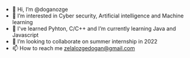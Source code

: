 - 👋 Hi, I’m @doganozge
- 👀 I’m interested in Cyber security, Artificial intelligence and Machine learning
- 🌱 I've learned Pyhton, C/C++ and I’m currently learning Java and Javascript
- 💞️ I’m looking to collaborate on summer internship in 2022
- 📫 How to reach me zelalozgedogan@gmail.com


